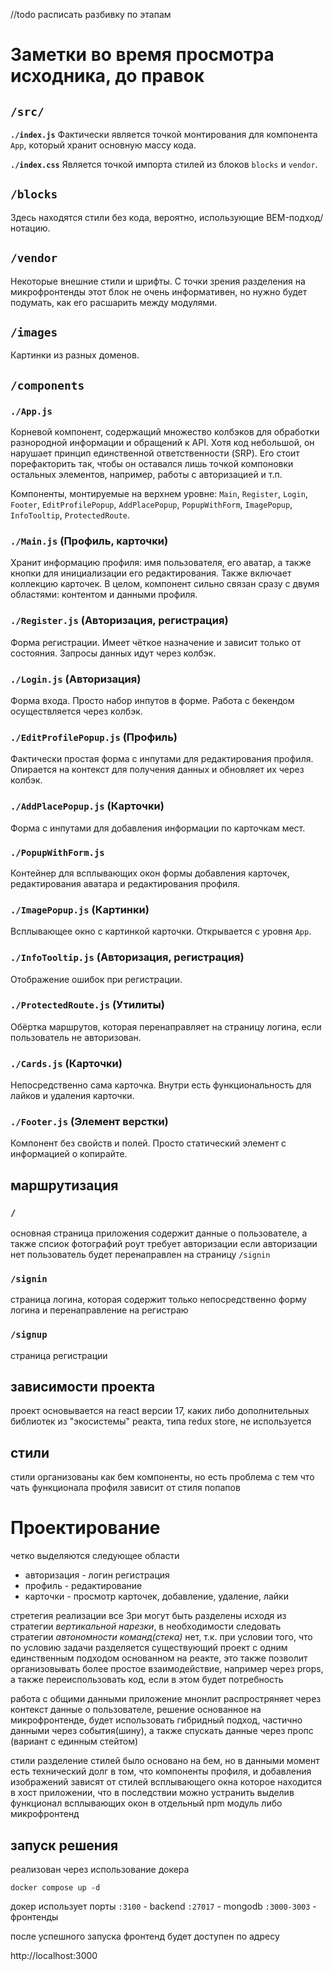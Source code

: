 //todo расписать разбивку по этапам

# Заметки во время просмотра исходника, до правок

## `/src/`

**`./index.js`**
Фактически является точкой монтирования для компонента `App`, который хранит основную массу кода.

**`./index.css`**
Является точкой импорта стилей из блоков `blocks` и `vendor`.

## `/blocks`

Здесь находятся стили без кода, вероятно, использующие BEM-подход/нотацию.

## `/vendor`

Некоторые внешние стили и шрифты. С точки зрения разделения на микрофронтенды этот блок не очень информативен, но нужно будет подумать, как его расшарить между модулями.

## `/images`

Картинки из разных доменов.

## `/components`

### `./App.js`
Корневой компонент, содержащий множество колбэков для обработки разнородной информации и обращений к API. Хотя код небольшой, он нарушает принцип единственной ответственности (SRP). Его стоит порефакторить так, чтобы он оставался лишь точкой компоновки остальных элементов, например, работы с авторизацией и т.п.

Компоненты, монтируемые на верхнем уровне: `Main`, `Register`, `Login`, `Footer`, `EditProfilePopup`, `AddPlacePopup`, `PopupWithForm`, `ImagePopup`, `InfoTooltip`, `ProtectedRoute`.

### `./Main.js` (Профиль, карточки)
Хранит информацию профиля: имя пользователя, его аватар, а также кнопки для инициализации его редактирования. Также включает коллекцию карточек. В целом, компонент сильно связан сразу с двумя областями: контентом и данными профиля.

### `./Register.js` (Авторизация, регистрация)
Форма регистрации. Имеет чёткое назначение и зависит только от состояния. Запросы данных идут через колбэк.

### `./Login.js` (Авторизация)
Форма входа. Просто набор инпутов в форме. Работа с бекендом осуществляется через колбэк.

### `./EditProfilePopup.js` (Профиль)
Фактически простая форма с инпутами для редактирования профиля. Опирается на контекст для получения данных и обновляет их через колбэк.

### `./AddPlacePopup.js` (Карточки)
Форма с инпутами для добавления информации по карточкам мест.

### `./PopupWithForm.js`
Контейнер для всплывающих окон формы добавления карточек, редактирования аватара и редактирования профиля.

### `./ImagePopup.js` (Картинки)
Всплывающее окно с картинкой карточки. Открывается с уровня `App`.

### `./InfoTooltip.js` (Авторизация, регистрация)
Отображение ошибок при регистрации.

### `./ProtectedRoute.js` (Утилиты)
Обёртка маршрутов, которая перенаправляет на страницу логина, если пользователь не авторизован.

### `./Cards.js` (Карточки)
Непосредственно сама карточка. Внутри есть функциональность для лайков и удаления карточки.

### `./Footer.js` (Элемент верстки)
Компонент без свойств и полей. Просто статический элемент с информацией о копирайте.

## маршрутизация
### `/`
основная страница приложения содержит данные о пользователе, а также спсиок фотографий
роут требует авторизации если авторизации нет пользователь будет перенаправлен на страницу  `/signin`
### `/signin`
страница логина, которая содержит только непосредственно форму логина и перенаправление на регистраю
### `/signup`
страница регистрации
## зависимости проекта
проект основывается на react версии 17, каких либо дополнительных библиотек из "экосистемы" реакта, типа redux store, не используется 
## стили
стили организованы как бем компоненты, но есть проблема с тем что чать функционала профиля зависит от стиля попапов


# Проектирование

четко выделяются следующее области

- авторизация - логин регистрация 
- профиль - редактирование
- карточки - просмотр карточек, добавление, удаление, лайки

стретегия реализации
все 3ри могут быть разделены исходя из стратегии _вертикальной нарезки_,
в необходимости следовать стратегии _автономности команд(стека)_ нет, т.к. при условии того, что по условию задачи разделяется существующий проект с одним единственным подходом основанном на реакте, это также позволит организовывать более простое взаимодействие, например через props, а также переиспользовать код, если в этом будет потребность

работа с общими данными
приложение мнонлит распростряняет через контекст данные о пользователе, решение основанное на микрофронтенде, будет использовать гибридный подход, частично данными через события(шину), а также спускать данные через пропс (вариант с единным стейтом)

стили
разделение стилей было основано на бем, но в данными момент есть технический долг в том, что компоненты профиля, и добавления изображений зависят от стилей всплывающего окна которое находится в хост приложении, что в последствии можно устранить выделив функционал всплывающих окон в отдельный npm модуль либо микрофронтенд

## запуск решения
реализован через использование докера

`docker compose up -d`

докер использует порты
`:3100` - backend
`:27017` - mongodb
`:3000-3003` - фронтенды

после успешного запуска фронтенд будет доступен по адресу

http://localhost:3000